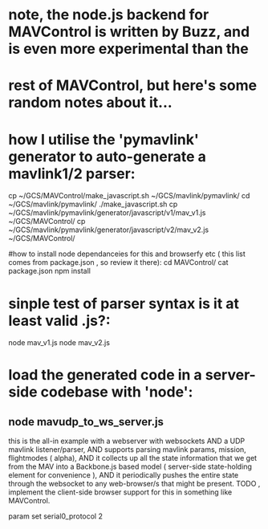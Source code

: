 # note, the node.js backend for MAVControl is written by Buzz, and is even more experimental than the 
# rest of MAVControl, but here's some random notes about it... 

# how I utilise the 'pymavlink' generator to auto-generate a mavlink1/2 parser:
cp ~/GCS/MAVControl/make_javascript.sh ~/GCS/mavlink/pymavlink/
cd ~/GCS/mavlink/pymavlink/
./make_javascript.sh
cp ~/GCS/mavlink/pymavlink/generator/javascript/v1/mav_v1.js ~/GCS/MAVControl/
cp ~/GCS/mavlink/pymavlink/generator/javascript/v2/mav_v2.js ~/GCS/MAVControl/

#how to install node dependanceies for this and browserfy etc ( this list comes from package.json , so review it there):
cd MAVControl/
cat package.json
npm install

# sinple test of parser syntax is it at least valid .js?:
node mav_v1.js
node mav_v2.js

# load the generated code in a server-side codebase with 'node':
node mavudp_to_ws_server.js
---------
this is the all-in example with a webserver with websockets AND a UDP mavlink listener/parser, AND supports parsing mavlink params, mission, flightmodes ( alpha),  AND it collects up all the state information that we get from the MAV into a Backbone.js based model ( server-side state-holding element for convenience ), AND it periodically pushes the entire state through the websocket to any web-browser/s that might be present.     TODO , implement the client-side browser support for this in something like MAVControl.


param set serial0_protocol 2
